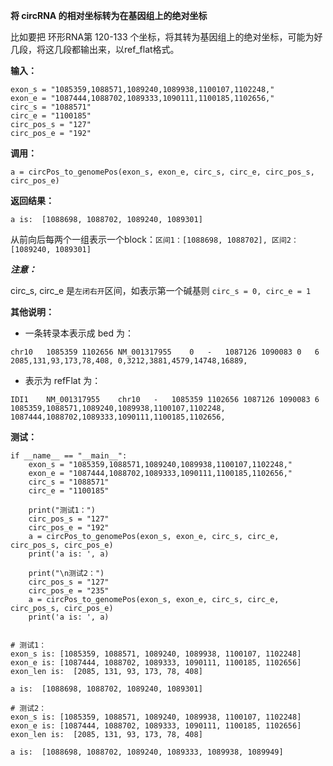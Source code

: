 **将 circRNA 的相对坐标转为在基因组上的绝对坐标**

比如要把 环形RNA第 120-133 个坐标，将其转为基因组上的绝对坐标，可能为好几段，将这几段都输出来，以ref_flat格式。

**输入：**

```
exon_s = "1085359,1088571,1089240,1089938,1100107,1102248,"
exon_e = "1087444,1088702,1089333,1090111,1100185,1102656,"
circ_s = "1088571"
circ_e = "1100185"
circ_pos_s = "127"
circ_pos_e = "192"
```


**调用：**

```
a = circPos_to_genomePos(exon_s, exon_e, circ_s, circ_e, circ_pos_s, circ_pos_e)
```


**返回结果：**

```
a is:  [1088698, 1088702, 1089240, 1089301]
```

从前向后每两个一组表示一个block：`区间1：[1088698, 1088702], 区间2：[1089240, 1089301]`


***注意：***

circ_s, circ_e 是`左闭右开`区间，如表示第一个碱基则 `circ_s = 0, circ_e = 1`


**其他说明：**

- 一条转录本表示成 bed 为：

```
chr10	1085359	1102656	NM_001317955	0	-	1087126	1090083	0	6	2085,131,93,173,78,408,	0,3212,3881,4579,14748,16889,
```

- 表示为 refFlat 为：

```
IDI1	NM_001317955	chr10	-	1085359	1102656	1087126	1090083	6	1085359,1088571,1089240,1089938,1100107,1102248,	1087444,1088702,1089333,1090111,1100185,1102656,
```


**测试：**

```
if __name__ == "__main__":
    exon_s = "1085359,1088571,1089240,1089938,1100107,1102248,"
    exon_e = "1087444,1088702,1089333,1090111,1100185,1102656,"
    circ_s = "1088571"
    circ_e = "1100185"

    print("测试1：")
    circ_pos_s = "127"
    circ_pos_e = "192"
    a = circPos_to_genomePos(exon_s, exon_e, circ_s, circ_e, circ_pos_s, circ_pos_e)
    print('a is: ', a)

    print("\n测试2：")
    circ_pos_s = "127"
    circ_pos_e = "235"
    a = circPos_to_genomePos(exon_s, exon_e, circ_s, circ_e, circ_pos_s, circ_pos_e)
    print('a is: ', a)


# 测试1：
exon_s is: [1085359, 1088571, 1089240, 1089938, 1100107, 1102248]
exon_e is: [1087444, 1088702, 1089333, 1090111, 1100185, 1102656]
exon_len is:  [2085, 131, 93, 173, 78, 408]

a is:  [1088698, 1088702, 1089240, 1089301]

# 测试2：
exon_s is: [1085359, 1088571, 1089240, 1089938, 1100107, 1102248]
exon_e is: [1087444, 1088702, 1089333, 1090111, 1100185, 1102656]
exon_len is:  [2085, 131, 93, 173, 78, 408]

a is:  [1088698, 1088702, 1089240, 1089333, 1089938, 1089949]

```
